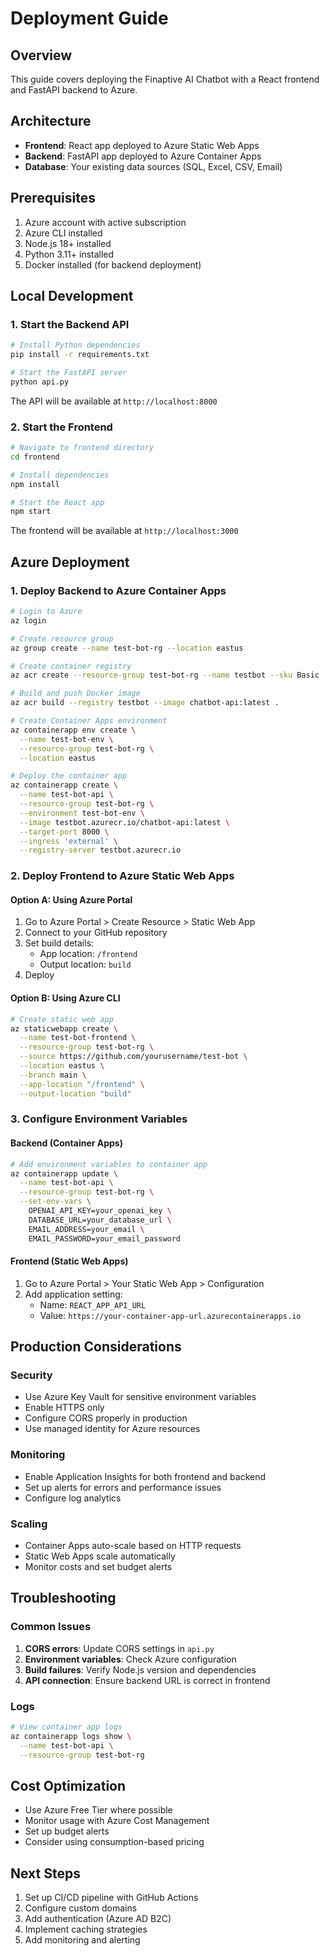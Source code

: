 # Deployment Guide

## Overview
This guide covers deploying the Finaptive AI Chatbot with a React frontend and FastAPI backend to Azure.

## Architecture
- **Frontend**: React app deployed to Azure Static Web Apps
- **Backend**: FastAPI app deployed to Azure Container Apps
- **Database**: Your existing data sources (SQL, Excel, CSV, Email)

## Prerequisites
1. Azure account with active subscription
2. Azure CLI installed
3. Node.js 18+ installed
4. Python 3.11+ installed
5. Docker installed (for backend deployment)

## Local Development

### 1. Start the Backend API
```bash
# Install Python dependencies
pip install -r requirements.txt

# Start the FastAPI server
python api.py
```
The API will be available at `http://localhost:8000`

### 2. Start the Frontend
```bash
# Navigate to frontend directory
cd frontend

# Install dependencies
npm install

# Start the React app
npm start
```
The frontend will be available at `http://localhost:3000`

## Azure Deployment

### 1. Deploy Backend to Azure Container Apps

```bash
# Login to Azure
az login

# Create resource group
az group create --name test-bot-rg --location eastus

# Create container registry
az acr create --resource-group test-bot-rg --name testbot --sku Basic

# Build and push Docker image
az acr build --registry testbot --image chatbot-api:latest .

# Create Container Apps environment
az containerapp env create \
  --name test-bot-env \
  --resource-group test-bot-rg \
  --location eastus

# Deploy the container app
az containerapp create \
  --name test-bot-api \
  --resource-group test-bot-rg \
  --environment test-bot-env \
  --image testbot.azurecr.io/chatbot-api:latest \
  --target-port 8000 \
  --ingress 'external' \
  --registry-server testbot.azurecr.io
```

### 2. Deploy Frontend to Azure Static Web Apps

#### Option A: Using Azure Portal
1. Go to Azure Portal > Create Resource > Static Web App
2. Connect to your GitHub repository
3. Set build details:
   - App location: `/frontend`
   - Output location: `build`
4. Deploy

#### Option B: Using Azure CLI
```bash
# Create static web app
az staticwebapp create \
  --name test-bot-frontend \
  --resource-group test-bot-rg \
  --source https://github.com/yourusername/test-bot \
  --location eastus \
  --branch main \
  --app-location "/frontend" \
  --output-location "build"
```

### 3. Configure Environment Variables

#### Backend (Container Apps)
```bash
# Add environment variables to container app
az containerapp update \
  --name test-bot-api \
  --resource-group test-bot-rg \
  --set-env-vars \
    OPENAI_API_KEY=your_openai_key \
    DATABASE_URL=your_database_url \
    EMAIL_ADDRESS=your_email \
    EMAIL_PASSWORD=your_email_password
```

#### Frontend (Static Web Apps)
1. Go to Azure Portal > Your Static Web App > Configuration
2. Add application setting:
   - Name: `REACT_APP_API_URL`
   - Value: `https://your-container-app-url.azurecontainerapps.io`

## Production Considerations

### Security
- Use Azure Key Vault for sensitive environment variables
- Enable HTTPS only
- Configure CORS properly in production
- Use managed identity for Azure resources

### Monitoring
- Enable Application Insights for both frontend and backend
- Set up alerts for errors and performance issues
- Configure log analytics

### Scaling
- Container Apps auto-scale based on HTTP requests
- Static Web Apps scale automatically
- Monitor costs and set budget alerts

## Troubleshooting

### Common Issues
1. **CORS errors**: Update CORS settings in `api.py`
2. **Environment variables**: Check Azure configuration
3. **Build failures**: Verify Node.js version and dependencies
4. **API connection**: Ensure backend URL is correct in frontend

### Logs
```bash
# View container app logs
az containerapp logs show \
  --name test-bot-api \
  --resource-group test-bot-rg
```

## Cost Optimization
- Use Azure Free Tier where possible
- Monitor usage with Azure Cost Management
- Set up budget alerts
- Consider using consumption-based pricing

## Next Steps
1. Set up CI/CD pipeline with GitHub Actions
2. Configure custom domains
3. Add authentication (Azure AD B2C)
4. Implement caching strategies
5. Add monitoring and alerting